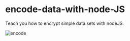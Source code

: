 # encode-data-with-node-JS
Teach you how to encrypt simple data sets with nodeJS.

![encode](https://user-images.githubusercontent.com/31851293/74800188-41acb180-5305-11ea-8020-505ac48fdb59.jpeg)
